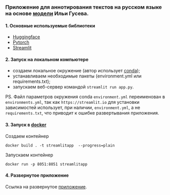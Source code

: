 ### Приложение для аннотирования текстов на русском языке на основе [модели](https://huggingface.co/IlyaGusev/rut5_base_sum_gazeta) Ильи Гусева.

#### 1. Основные используемые библиотеки
- [Huggingface](https://huggingface.co/)
- [Pytorch](https://pytorch.org/)
- [Streamlit](https://streamlit.io/)

#### 2. Запуск на локальном компьютере
 - создаем локальное окружение (автор использует [conda](https://docs.conda.io/en/latest/));
 - устанавливаем необходимые пакеты (environment.yml или requirements.txt);
 - запускаем веб-сервер командой ```streamlit run app.py```.

PS. Файл параметров окружения conda `environment.yml` переименован в `environments.yml`, так как `https://streamlit.io` для установки зависимостей использует, при наличии, `environment.yml`, а не `requirements.txt`, что приводит к ошибке развертывания приложения.

#### 3. Запуск в [docker](https://www.docker.com/)

Создаем контейнер
```
docker build . -t streamlitapp  --progress=plain
```

Запускаем контейнер
```
docker run -p 8051:8051 streamlitapp
```

#### 4. Развернутое приложение
Ссылка на развернутое [приложение](https://losyash-text-summarizer-streamlit-app-9grqc2.streamlit.app/).